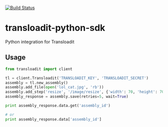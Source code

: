 [![Build Status](https://travis-ci.org/ifedapoolarewaju/transloadit-python-sdk.svg?branch=master)](https://travis-ci.org/ifedapoolarewaju/transloadit-python-sdk)

# transloadit-python-sdk
Python integration for Transloadit

## Usage

```python
from transloadit import client

tl = client.Transloadit('TRANSLOADIT_KEY', 'TRANSLOADIT_SECRET')
assembly = tl.new_assembly()
assembly.add_file(open('lol_cat.jpg', 'rb'))
assembly.add_step('resize', '/image/resize', {'width': 70, 'height': 70})
assembly_response = assembly.save(retries=5, wait=True)

print assembly_response.data.get('assembly_id')

# or
print assembly_response.data['assembly_id']
```

